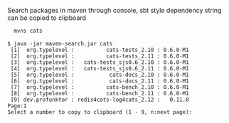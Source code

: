 Search packages in maven through console, sbt style dependency string can be copied to clipboard

```bash
  mvns cats
```

```text
$ java -jar maven-search.jar cats
 [1]  org.typelevel :          cats-tests_2.10 : 0.6.0-M1
 [2]  org.typelevel :          cats-tests_2.11 : 0.6.0-M1
 [3]  org.typelevel :   cats-tests_sjs0.6_2.10 : 0.6.0-M1
 [4]  org.typelevel :   cats-tests_sjs0.6_2.11 : 0.6.0-M1
 [5]  org.typelevel :           cats-docs_2.10 : 0.6.0-M1
 [6]  org.typelevel :           cats-docs_2.11 : 0.6.0-M1
 [7]  org.typelevel :          cats-bench_2.10 : 0.6.0-M1
 [8]  org.typelevel :          cats-bench_2.11 : 0.6.0-M1
 [9] dev.profunktor : redis4cats-log4cats_2.12 :   0.11.0
Page:1
Select a number to copy to clipboard (1 - 9, n:next page):
``` 
